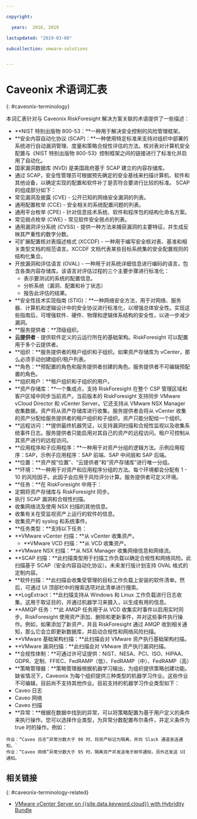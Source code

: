 ```yaml
---

copyright:

  years:  2016, 2019

lastupdated: "2019-03-06"

subcollection: vmware-solutions


---
```


# Caveonix 术语词汇表
{: #caveonix-terminology}

本词汇表针对与 Caveonix RiskForesight 解决方案关联的术语提供了一些描述：

-	**NIST 特别出版物 800-53：**一种用于解决安全控制的风险管理框架。
-	**安全内容自动化协议 (SCAP)：**一种使用特定标准来支持对组织中部署的系统进行自动漏洞管理、度量和策略合规性评估的方法。核对表对计算机安全配置与《NIST 特别出版物 800-53》控制框架之间的链接进行了标准化并启用了自动化。
  - 国家漏洞数据库 (NVD) 是美国政府基于 SCAP 建立的内容存储库。
  -	通过 SCAP，安全性管理员可根据预先确定的安全基线来扫描计算机、软件和其他设备，以确定实现的配置和软件补丁是否符合要进行比较的标准。
  SCAP 的组成部分如下：
  -	常见漏洞及披露 (CVE) - 公开已知的网络安全漏洞的列表。
  -	通用配置枚举 (CCE) - 安全相关的系统配置问题的列表。
  -	通用平台枚举 (CPE) - 针对信息技术系统、软件和程序包的结构化命名方案。
  -	常见弱点枚举 (CWE) - 常见软件安全弱点的列表。
  -	通用漏洞评分系统 (CVSS) - 提供一种方法来捕获漏洞的主要特征，并生成反映其严重性的数字分数。
  -	可扩展配置核对表描述格式 (XCCDF) - 一种用于编写安全核对表、基准和相关类型文档的规范语言。XCCDF 文档代表某些目标系统集的安全配置规则的结构化集合。
  -	开放漏洞和评估语言 (OVAL) - 一种用于对系统详细信息进行编码的语言，包含各类内容存储库。该语言对评估过程的三个主要步骤进行标准化：
      - 表示要测试的系统的配置信息。
      -	分析系统（漏洞、配置和补丁状态）
      -	报告此评估的结果。
-	**安全性技术实现指南 (STIG)：**一种网络安全方法，用于对网络、服务器、计算机和逻辑设计中的安全协议进行标准化，以增强总体安全性。实现这些指南后，可增强软件、硬件、物理和逻辑体系结构的安全性，以进一步减少漏洞。
-	**服务提供者：**顶级组织。
-	**云提供者** - 提供软件定义的云运行所在的基础架构。RiskForesight 可以配置用于多个云提供者。
-	**组织：**服务提供者的租户组织和子组织。如果资产存储库为 vCenter，那么必须手动创建组织/租户列表。
-	**角色：**预配置的角色和服务提供者创建的角色。服务提供者不可编辑预配置的角色。
-	**组织用户：**租户组织和子组织的用户。
-	**资产存储库：**一个集成点，支持 RiskForesight 在整个 CSP 管理区域和客户区域中同步当前资产。当前版本的 RiskForesight 支持同步 VMware vCloud Director 和 vCenter Server。它还支持从 VMware NSX Manager 收集数据。资产将从资产存储库进行收集。服务提供者会将从 vCenter 收集的资产分配给服务提供者的租户组织和子组织。资产只能分配给一个组织。
-	**远程访问：**提供最终机器凭证，以支持漏洞扫描和合规性监视以及收集系统事件日志。服务提供者只能启用对其自己的资产的远程访问。租户可控制从其资产进行的远程访问。
-	**应用程序和子应用程序：**一种用于对资产分组的逻辑方法。示例应用程序：SAP，示例子应用程序：SAP 前端、SAP 中间层和 SAP 后端。
-	**位置：**资产按“位置”、“云提供者”和“资产存储库”进行唯一分组。
-	**环境：**一种用于对资产和应用程序分组的方法。每个环境都会分配有 1 - 10 的风险因子。此因子会应用于风险评分计算。服务提供者可定义环境。
-	**任务：**在 RiskForesight 中用于：
  -	定期将资产存储库与 RiskForesight 同步。
  -	执行 SCAP 漏洞和合规性扫描。
  -	收集网络流及使用 NSX 扫描的其他信息。
  -	收集有关在受监视资产上运行的软件的信息。
  -	收集资产的 syslog 和系统事件。
-	**任务类型：**支持以下任务：
  -	**VMware vCenter 扫描：**从 vCenter 收集资产。
	- **VMware VCD 扫描：**从 VCD 收集资产。
  -	**VMware NSX 扫描：**从 NSX Manager 收集网络信息和网络流。
  - **SCAP 扫描：**此扫描类型用于扫描工作负载以确定合规性和网络风险。此扫描基于 SCAP（安全内容自动化协议）。未来发行版计划支持 OVAL 格式的定制内容。
  - **软件扫描：**此扫描会收集受管理的目标工作负载上安装的软件清单。然后，可通过 UI 顶部栏中的搜索选项对此清单进行搜索。
  - **LogExtract：**此扫描支持从 Windows 和 Linux 工作负载进行日志收集。这用于取证目的，并通过机器学习来摄入，以生成有用的信息。
  - **AMQP 任务：**此 AMQP 任务用于从 VCD 收集实时事件以启用实时同步。RiskForesight 使用资产添加、删除和更新事件，并对这些事件执行操作。例如，如果添加了新资产，并且 RiskForesight 通过 AMQP 收到相关通知，那么它会立即更新数据库，并启动合规性和网络风险扫描。
  - **VMware 基础架构扫描：**此扫描会对 VMware 资产执行基础架构扫描。
  -	**VMware 漏洞扫描：**此扫描会对 VMware 资产执行漏洞扫描。
-	**合规性体制：**可通过许可证提供：NIST、NESA、PCI、ISO、HIPAA、GDPR、定制、FFIEC、FedRAMP（低）、FedRAMP（中）、FedRAMP（高）
-	**策略管理器：**策略管理器根据机器学习输出，为组织提供策略创建功能。缺省情况下，Caveonix 为每个组织提供三种类型的机器学习作业。这些作业不可编辑，目前尚不支持其他作业。目前支持的机器学习作业类型如下：
  -	Caveo 日志
  -	Caveo 网络
  -	Caveo 扫描
-	**异常：**根据在数据中找到的异常，可以将策略配置为基于用户定义的条件来执行操作。您可以选择作业类型，为异常分数配置布尔条件，并定义条件为 true 时的操作。例如：
```
作业：“Caveo 日志”异常分数大于 90 时，将资产标记为隔离，并向 Slack 通道发送通知。`
作业：“Caveo 网络”异常分数大于 95 时，隔离资产并发送电子邮件通知，另外还发送 UI 通知。
```

## 相关链接
{: #caveonix-terminology-related}

* [VMware vCenter Server on {{site.data.keyword.cloud}} with Hybridity Bundle](/docs/services/vmwaresolutions/archiref/vcs?topic=vmware-solutions-vcs-hybridity-intro)

